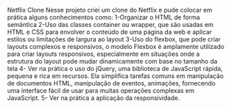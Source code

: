 Netflix Clone
 Nesse projeto criei um clone do Netflix e pude colocar em prática alguns conhecimentos como:
 1-Organizar o HTML de forma semântica 
 2-Uso das classes container ou wrapper, que são usadas em HTML e CSS para envolver o conteúdo de uma página da web e aplicar estilos ou limitações de largura ao layout
 3-Uso do flexbox, que pode criar layouts complexos e responsivos, o modelo Flexbox é amplamente utilizado para criar layouts responsivos, especialmente em situações onde a estrutura do layout pode mudar dinamicamente com base no tamanho da tela
 4- Ver na prática o uso do jQuery, uma biblioteca de JavaScript rápida, pequena e rica em recursos. Ela simplifica tarefas comuns em manipulação de documentos HTML, manipulação de eventos, animações, fornecendo uma interface fácil de usar para muitas operações complexas em JavaScript.
 5- Ver na prática a aplicação da responsividade.
